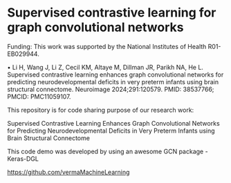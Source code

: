 
#  Supervised contrastive learning for graph convolutional networks

Funding: This work was supported by the National Institutes of Health R01-EB029944.

•	Li H, Wang J, Li Z, Cecil KM, Altaye M, Dillman JR, Parikh NA, He L. Supervised contrastive learning enhances graph convolutional networks for predicting neurodevelopmental deficits in very preterm infants using brain structural connectome. Neuroimage 2024;291:120579. PMID: 38537766; PMCID: PMC11059107.




This repository is for code sharing purpose of our research work:

Supervised Contrastive Learning Enhances Graph Convolutional Networks for Predicting Neurodevelopmental Deficits in Very Preterm Infants using Brain Structural Connectome







This code demo was developed by using an awesome GCN package - Keras-DGL

https://github.com/vermaMachineLearning
